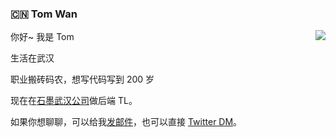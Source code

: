 ### :cn:  Tom Wan

<img align="right" src="https://github-readme-stats.vercel.app/api?username=wanming&show_icons=true&icon_color=0366d6&text_color=24292e&bg_color=ffffff&hide_title=true" />

你好~ 我是 Tom

生活在武汉

职业搬砖码农，想写代码写到 200 岁

现在在[石墨武汉公司](https://shimo.im)做后端 TL。

如果你想聊聊，可以给我[发邮件](mailto:wanmingtom<AT>gmail.com)，也可以直接 [Twitter DM](https://twitter.com/_TomWan)。
